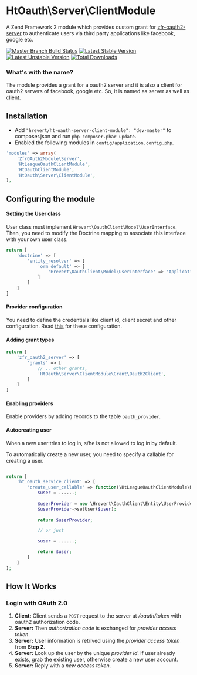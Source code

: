 HtOauth\Server\ClientModule
======================
A Zend Framework 2 module which provides custom grant for [zfr-oauth2-server](https://github.com/zf-fr/zfr-oauth2-server) to authenticate users via third party applications like facebook, google etc.

[![Master Branch Build Status](https://api.travis-ci.org/hrevert/ht-oauth-server-client-module.png?branch=master)](http://travis-ci.org/hrevert/ht-oauth-server-client-module)
[![Latest Stable Version](https://poser.pugx.org/hrevert/ht-oauth-server-client-module/version.svg)](https://packagist.org/packages/hrevert/ht-oauth-server-client-module) 
[![Latest Unstable Version](https://poser.pugx.org/hrevert/ht-oauth-server-client-module/v/unstable.svg)](//packagist.org/packages/hrevert/ht-oauth-server-client-module) [![Total Downloads](https://poser.pugx.org/hrevert/ht-oauth-server-client-module/downloads.svg)](https://packagist.org/packages/hrevert/ht-oauth-server-client-module)

### What's with the name?
The module provides a grant for a oauth2 server and it is also a client for oauth2 servers of facebook, google etc. So, it is named as server as well as client.

## Installation
* Add `"hrevert/ht-oauth-server-client-module": "dev-master"` to composer.json and run `php composer.phar update`.
* Enabled the following modules in `config/application.config.php`.
```php
'modules' => array(
    'ZfrOAuth2Module\Server',
    'HtLeagueOauthClientModule',
    'HtOauthClientModule', 
    'HtOauth\Server\ClientModule',
),
```

## Configuring the module
#### Setting the User class
User class must implement `Hrevert\OauthClient\Model\UserInterface`. Then, you need to modify the Doctrine mapping to associate this interface with your own user class.

```php
return [
    'doctrine' => [
        'entity_resolver' => [
            'orm_default' => [
                'Hrevert\OauthClient\Model\UserInterface' => 'Application\Entity\User'
            ]
        ]
    ]
]
```

#### Provider configuration
You need to define the credentials like client id, client secret and other configuration. Read [this](https://github.com/hrevert/HtLeagueOauthClientModule/tree/0.1.0) for these configuration.

#### Adding grant types
```php
return [
    'zfr_oauth2_server' => [
        'grants' => [
            // .. other grants,
            'HtOauth\Server\ClientModule\Grant\Oauth2Client',
        ]
    ]
]
```

#### Enabling providers
Enable providers by adding records to the table `oauth_provider`.

#### Autocreating user
When a new user tries to log in, s/he is not allowed to log in by default.

To automatically create a new user, you need to specify a callable for creating a user.

```php

return [
    'ht_oauth_service_client' => [
        'create_user_callable' => function(\HtLeagueOauthClientModule\Model\UserInterface $userDetails) {
            $user = ......;
            
            $userProvider = new \Hrevert\OauthClient\Entity\UserProvider();
            $userProvider->setUser($user);
            
            return $userProvider; 

            // or just

            $user = ......;

            return $user;
        }
    ]
];
```

## How It Works
### Login with OAuth 2.0
1. **Client:** Client sends a `POST` request to the server at */oauth/token* with oauth2 authorization code.
2. **Server:** Then *authorization code* is exchanged for *provider access token*.
3. **Server:** User information is retrived using the *provider access token* from **Step 2**.
4. **Server:** Look up the user by the unique *provider id*. If user already exists, grab 
the existing user, otherwise create a new user account.
5. **Server:** Reply with a *new access token*.


